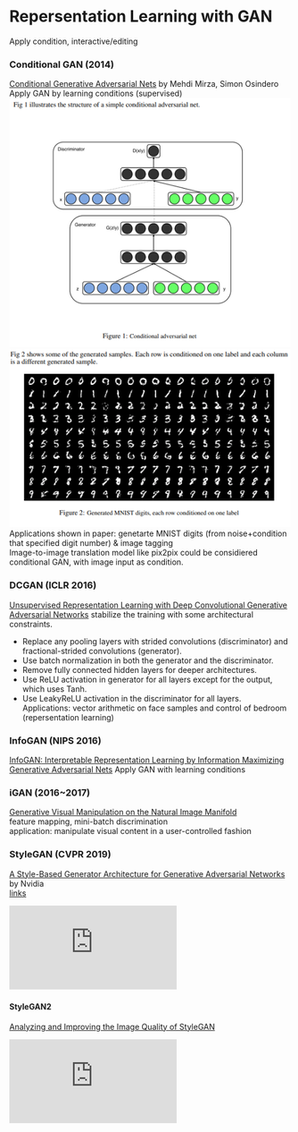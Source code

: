 # Repersentation Learning with GAN
Apply condition, interactive/editing
### Conditional GAN (2014)
[Conditional Generative Adversarial Nets](https://arxiv.org/abs/1411.1784) by Mehdi Mirza, Simon Osindero  
Apply GAN by learning conditions (supervised)  
![](img/cGAN.png)
![](img/cGAN_MNIST.png)  
Applications shown in paper: genetarte MNIST digits (from noise+condition that specified digit number) & image tagging  
Image-to-image translation model like pix2pix could be considiered conditional GAN, with image input as condition.  

### DCGAN (ICLR 2016)
[Unsupervised Representation Learning with Deep Convolutional Generative Adversarial Networks](https://arxiv.org/abs/1511.06434)
stabilize the training with some architectural constraints.
* Replace any pooling layers with strided convolutions (discriminator) and fractional-strided convolutions (generator). 
* Use batch normalization in both the generator and the discriminator. 
* Remove fully connected hidden layers for deeper architectures. 
* Use ReLU activation in generator for all layers except for the output, which uses Tanh. 
* Use LeakyReLU activation in the discriminator for all layers. 
Applications:
vector arithmetic on face samples and control of bedroom (repersentation learning)

### InfoGAN (NIPS 2016)
[InfoGAN: Interpretable Representation Learning by Information Maximizing Generative Adversarial Nets](https://arxiv.org/abs/1606.03657)
Apply GAN with learning conditions

### iGAN (2016~2017)
[Generative Visual Manipulation on the Natural Image Manifold](https://arxiv.org/abs/1609.03552)  
feature mapping, mini-batch discrimination  
application: manipulate visual content in a user-controlled fashion  

### StyleGAN (CVPR 2019)
[A Style-Based Generator Architecture for Generative Adversarial Networks](https://arxiv.org/abs/1812.04948) by Nvidia  
[links](https://nvlabs.github.io/stylegan2/versions.html)
<iframe src="https://www.youtube.com/embed/kSLJriaOumA" frameborder="0" allow="accelerometer; autoplay; encrypted-media; gyroscope; picture-in-picture" allowfullscreen></iframe>

#### StyleGAN2
[Analyzing and Improving the Image Quality of StyleGAN](https://arxiv.org/abs/1912.04958)  
<iframe src="https://www.youtube.com/embed/c-NJtV9Jvp0" frameborder="0" allow="accelerometer; autoplay; encrypted-media; gyroscope; picture-in-picture" allowfullscreen></iframe>

